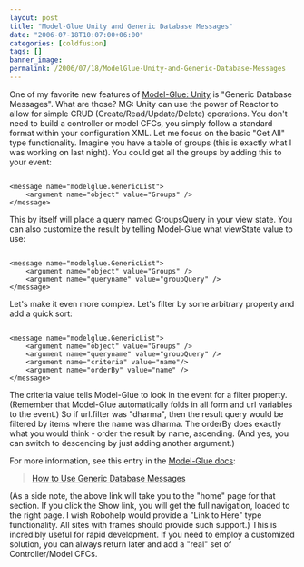 ```yaml
---
layout: post
title: "Model-Glue Unity and Generic Database Messages"
date: "2006-07-18T10:07:00+06:00"
categories: [coldfusion]
tags: []
banner_image: 
permalink: /2006/07/18/ModelGlue-Unity-and-Generic-Database-Messages
---
```


One of my favorite new features of <a href="http://www.model-glue.com">Model-Glue: Unity</a> is "Generic Database Messages". What are those? MG: Unity can use the power of Reactor to allow for simple CRUD (Create/Read/Update/Delete) operations. You don't need to build a controller or model CFCs, you simply follow a standard format within your configuration XML. Let me focus on the basic "Get All" type functionality. Imagine you have a table of groups (this is exactly what I was working on last night). You could get all the groups by adding this to your event:

<code>
&lt;message name="modelglue.GenericList"&gt;
	&lt;argument name="object" value="Groups" /&gt;
&lt;/message&gt;
</code>

This by itself will place a query named GroupsQuery in your view state. You can also customize the result by telling Model-Glue what viewState value to use:

<code>
&lt;message name="modelglue.GenericList"&gt;
	&lt;argument name="object" value="Groups" /&gt;
	&lt;argument name="queryname" value="groupQuery" /&gt;
&lt;/message&gt;
</code>

Let's make it even more complex. Let's filter by some arbitrary property and add a quick sort:

<code>
&lt;message name="modelglue.GenericList"&gt;
	&lt;argument name="object" value="Groups" /&gt;
	&lt;argument name="queryname" value="groupQuery" /&gt;
	&lt;argument name="criteria" value="name"/&gt;
	&lt;argument name="orderBy" value="name" /&gt;
&lt;/message&gt;
</code>

The criteria value tells Model-Glue to look in the event for a filter property. (Remember that Model-Glue automatically folds in all form and url variables to the event.) So if url.filter was "dharma", then the result query would be filtered by items where the name was dharma. The orderBy does exactly what you would think - order the result by name, ascending. (And yes, you can switch to descending by just adding another argument.)

For more information, see this entry in the <a href="http://livedocs.model-glue.com">Model-Glue docs</a>:

<blockquote>
<a href="http://livedocs.model-glue.com/How_To_s/How_To_Use_Generic_Database_Messages/How_To_Use_Generic_Database_Messages.htm">How to Use Generic Database Messages</a>
</blockquote>

(As a side note, the above link will take you to the "home" page for that section. If you click the Show link, you will get the full navigation, loaded to the right page. I wish Robohelp would provide a "Link to Here" type functionality. All sites with frames should provide such support.) 
This is incredibly useful for rapid development. If you need to employ a customized solution, you can always return later and add a "real" set of Controller/Model CFCs.